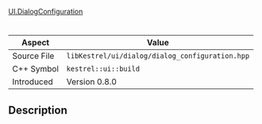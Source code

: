 [UI.DialogConfiguration](index.md)
# 
| Aspect | Value |
| --- | --- |
| Source File | `libKestrel/ui/dialog/dialog_configuration.hpp` |
| C++ Symbol | `kestrel::ui::build` |
| Introduced | Version 0.8.0 |
## Description

